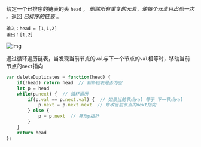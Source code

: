 给定一个已排序的链表的头 `head` ， *删除所有重复的元素，使每个元素只出现一次* 。返回 *已排序的链表* 。

```
输入：head = [1,1,2]
输出：[1,2]
```

![img](https://assets.leetcode.com/uploads/2021/01/04/list1.jpg)

通过循环遍历链表，当发现当前节点的`val`与下一个节点的`val`相等时，移动当前节点的`next`指向

```js
var deleteDuplicates = function(head) {
    if(!head) return head  // 判断链表是否为空
    let p = head  
    while(p.next) {  // 循环遍历
        if(p.val == p.next.val) {  // 如果当前节点val 等于 下一节点val
            p.next = p.next.next  // 修改当前节点的next指向
        } else {
            p = p.next  // 移动p指针
        }
    }
    return head
};
```

